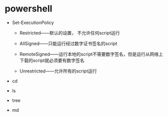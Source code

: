 # powershell

* Set-ExecutionPolicy

  * Restricted——默认的设置， 不允许任何script运行

  * AllSigned——只能运行经过数字证书签名的script

  * RemoteSigned——运行本地的script不需要数字签名，但是运行从网络上下载的script就必须要有数字签名

  * Unrestricted——允许所有的script运行

* cd

* ls

* tree

* md